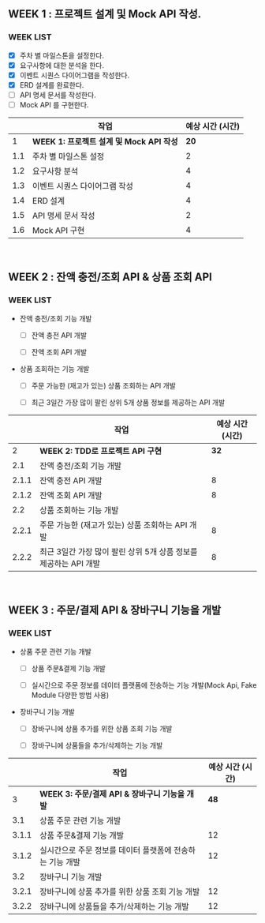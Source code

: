 ## WEEK 1 : 프로젝트 설계 및 Mock API 작성.

### WEEK LIST

- [x] 주차 별 마일스톤을 설정한다.
- [x] 요구사항에 대한 분석을 한다.
- [x] 이벤트 시퀀스 다이어그램을 작성한다.
- [x] ERD 설계를 완료한다.
- [ ] API 명세 문서를 작성한다.
- [ ] Mock API 를 구현한다.

|     | 작업 | 예상 시간 (시간) |
|-----|------|---|
| 1   | **WEEK 1: 프로젝트 설계 및 Mock API 작성** | **20** |
| 1.1 | 주차 별 마일스톤 설정 | 2 |
| 1.2 | 요구사항 분석 | 4 |
| 1.3 | 이벤트 시퀀스 다이어그램 작성 | 4 |
| 1.4 | ERD 설계 | 4 |
| 1.5 | API 명세 문서 작성 | 2 |
| 1.6 | Mock API 구현 | 4 |

<br>

## WEEK 2 : 잔액 충전/조회 API & 상품 조회 API

### WEEK LIST
- 잔액 충전/조회 기능 개발
    - [ ] 잔액 충전 API 개발
    - [ ] 잔액 조회 API 개발


- 상품 조회하는 기능 개발
    - [ ] 주문 가능한 (재고가 있는) 상품 조회하는 API 개발 
    - [ ] 최근 3일간 가장 많이 팔린 상위 5개 상품 정보를 제공하는 API 개발


|  | 작업 | 예상 시간 (시간) |
|--|------|------------|
| 2 | **WEEK 2: TDD로 프로젝트 API 구현** | **32**     |
| 2.1 | 잔액 충전/조회 기능 개발 |            |
| 2.1.1 | 잔액 충전 API 개발 | 8          |
| 2.1.2 | 잔액 조회 API 개발 | 8          |
| 2.2 | 상품 조회하는 기능 개발 |            |
| 2.2.1 | 주문 가능한 (재고가 있는) 상품 조회하는 API 개발 | 8          |
| 2.2.2 | 최근 3일간 가장 많이 팔린 상위 5개 상품 정보를 제공하는 API 개발 | 8          |


<br>

## WEEK 3 : 주문/결제 API & 장바구니 기능을 개발

### WEEK LIST
- 상품 주문 관련 기능 개발
    - [ ] 상품 주문&결제 기능 개발
    - [ ] 실시간으로 주문 정보를 데이터 플랫폼에 전송하는 기능 개발(Mock Api, Fake Module 다양한 방법 사용)


- 장바구니 기능 개발
    - [ ] 장바구니에 상품 추가를 위한 상품 조회 기능 개발
    - [ ] 장바구니에 상품들을 추가/삭제하는 기능 개발



|       | 작업 | 예상 시간 (시간) |
|-------|------|------------|
| 3     | **WEEK 3: 주문/결제 API & 장바구니 기능을 개발** | **48**     |
| 3.1   | 상품 주문 관련 기능 개발 |            |
| 3.1.1 | 상품 주문&결제 기능 개발 | 12         |
| 3.1.2 | 실시간으로 주문 정보를 데이터 플랫폼에 전송하는 기능 개발 | 12         |
| 3.2   | 장바구니 기능 개발 |            |
| 3.2.1 | 장바구니에 상품 추가를 위한 상품 조회 기능 개발 | 12         |
| 3.2.2 | 장바구니에 상품들을 추가/삭제하는 기능 개발 | 12         |

